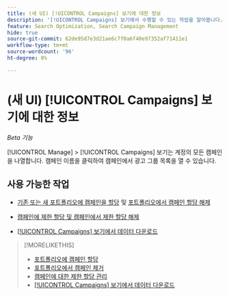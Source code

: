 ```yaml
---
title: (새 UI) [!UICONTROL Campaigns] 보기에 대한 정보
description: '[!UICONTROL Campaigns] 보기에서 수행할 수 있는 작업을 알아봅니다.'
feature: Search Optimization, Search Campaign Management
hide: true
source-git-commit: 62de95d7e3d21ae6c7f0a6f40e97352af71411e1
workflow-type: tm+mt
source-wordcount: '96'
ht-degree: 0%

---
```


# (새 UI) [!UICONTROL Campaigns] 보기에 대한 정보

*Beta 기능*

[!UICONTROL Manage] > [!UICONTROL Campaigns] 보기는 계정의 모든 캠페인을 나열합니다. 캠페인 이름을 클릭하여 캠페인에서 광고 그룹 목록을 열 수 있습니다.

## 사용 가능한 작업

* [기존 또는 새 포트폴리오에 캠페인을 할당](https://experienceleague.adobe.com/ko/docs/advertising/search-social-commerce/campaign-management/campaign-assign-to-portfolio) 및 [포트폴리오에서 캠페인 할당 해제](https://experienceleague.adobe.com/ko/docs/advertising/search-social-commerce/campaign-management/campaign-remove-from-portfolio)

* [캠페인에 제한 할당 및 캠페인에서 제한 할당 해제](/help/search-social-commerce/new-ui/manage/campaigns/campaign-constraint-assignments-manage.md)

* [[!UICONTROL Campaigns] 보기에서 데이터 다운로드](/help/search-social-commerce/new-ui/manage/campaigns/campaign-view-report.md)

>[!MORELIKETHIS]
>
>* [포트폴리오에 캠페인 할당](https://experienceleague.adobe.com/ko/docs/advertising/search-social-commerce/campaign-management/campaign-assign-to-portfolio)
>* [포트폴리오에서 캠페인 제거](https://experienceleague.adobe.com/ko/docs/advertising/search-social-commerce/campaign-management/campaign-remove-from-portfolio)
>* [캠페인에 대한 제한 할당 관리](campaign-constraint-assignments-manage.md)
>* [[!UICONTROL Campaigns] 보기에서 데이터 다운로드](campaign-view-report.md)
